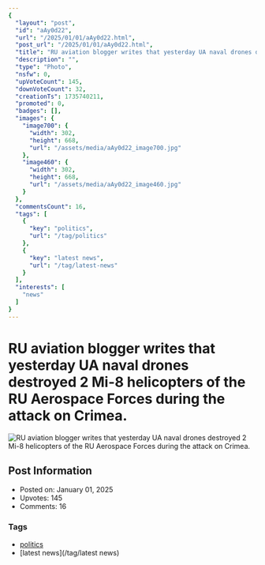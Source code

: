 ```yaml
---
{
  "layout": "post",
  "id": "aAy0d22",
  "url": "/2025/01/01/aAy0d22.html",
  "post_url": "/2025/01/01/aAy0d22.html",
  "title": "RU aviation blogger writes that yesterday UA naval drones destroyed 2 Mi-8 helicopters of the RU Aerospace Forces during the attack on Crimea.",
  "description": "",
  "type": "Photo",
  "nsfw": 0,
  "upVoteCount": 145,
  "downVoteCount": 32,
  "creationTs": 1735740211,
  "promoted": 0,
  "badges": [],
  "images": {
    "image700": {
      "width": 302,
      "height": 668,
      "url": "/assets/media/aAy0d22_image700.jpg"
    },
    "image460": {
      "width": 302,
      "height": 668,
      "url": "/assets/media/aAy0d22_image460.jpg"
    }
  },
  "commentsCount": 16,
  "tags": [
    {
      "key": "politics",
      "url": "/tag/politics"
    },
    {
      "key": "latest news",
      "url": "/tag/latest-news"
    }
  ],
  "interests": [
    "news"
  ]
}
---
```


# RU aviation blogger writes that yesterday UA naval drones destroyed 2 Mi-8 helicopters of the RU Aerospace Forces during the attack on Crimea.

![RU aviation blogger writes that yesterday UA naval drones destroyed 2 Mi-8 helicopters of the RU Aerospace Forces during the attack on Crimea.](/assets/media/aAy0d22_image700.jpg)

## Post Information

- Posted on: January 01, 2025
- Upvotes: 145
- Comments: 16

### Tags

- [politics](/tag/politics)
- [latest news](/tag/latest news)
